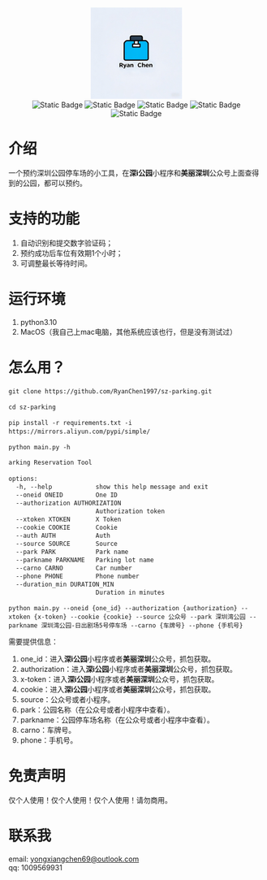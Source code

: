 <div align=center>
<img src="https://github.com/RyanChen1997/sz-parking/blob/main/static/logo.png" width="180" height="180"> 
</div>

<div align=center>
<img alt="Static Badge" src="https://img.shields.io/badge/Python-3.10-blue">
<img alt="Static Badge" src="https://img.shields.io/badge/Email-yongxiangchen69%40gmail.com-8A2BE2?style=plastic&logo=amazonsimpleemailservice&logoColor=white">
<img alt="Static Badge" src="https://img.shields.io/badge/MacOS-green">
<img alt="Static Badge" src="https://img.shields.io/badge/QQ-1009569931-white?logo=qq">
<img alt="Static Badge" src="https://img.shields.io/badge/Email-yongxiangchen69.gmail.com-8A2BE2?logo=amazonsimpleemailservice">
</div>



# 介绍
一个预约深圳公园停车场的小工具，在**深i公园**小程序和**美丽深圳**公众号上面查得到的公园，都可以预约。

# 支持的功能
1. 自动识别和提交数字验证码；
2. 预约成功后车位有效期1个小时；
3. 可调整最长等待时间。

# 运行环境
1. python3.10
2. MacOS（我自己上mac电脑，其他系统应该也行，但是没有测试过）

# 怎么用？
`git clone https://github.com/RyanChen1997/sz-parking.git` 

`cd sz-parking`

`pip install -r requirements.txt -i https://mirrors.aliyun.com/pypi/simple/`

`python main.py -h`
```
arking Reservation Tool

options:
  -h, --help            show this help message and exit
  --oneid ONEID         One ID
  --authorization AUTHORIZATION
                        Authorization token
  --xtoken XTOKEN       X Token
  --cookie COOKIE       Cookie
  --auth AUTH           Auth
  --source SOURCE       Source
  --park PARK           Park name
  --parkname PARKNAME   Parking lot name
  --carno CARNO         Car number
  --phone PHONE         Phone number
  --duration_min DURATION_MIN
                        Duration in minutes
```

`python main.py --oneid {one_id} --authorization {authorization} --xtoken {x-token} --cookie {cookie} --source 公众号 --park 深圳湾公园 --parkname 深圳湾公园-日出剧场5号停车场 --carno {车牌号} --phone {手机号}`

需要提供信息：
1. one_id：进入**深i公园**小程序或者**美丽深圳**公众号，抓包获取。
2. authorization：进入**深i公园**小程序或者**美丽深圳**公众号，抓包获取。
3. x-token：进入**深i公园**小程序或者**美丽深圳**公众号，抓包获取。
4. cookie：进入**深i公园**小程序或者**美丽深圳**公众号，抓包获取。
5. source：公众号或者小程序。
6. park：公园名称（在公众号或者小程序中查看）。
7. parkname：公园停车场名称（在公众号或者小程序中查看）。
8. carno：车牌号。
9. phone：手机号。


# 免责声明
仅个人使用！仅个人使用！仅个人使用！请勿商用。

# 联系我
email: yongxiangchen69@outlook.com\
qq: 1009569931
